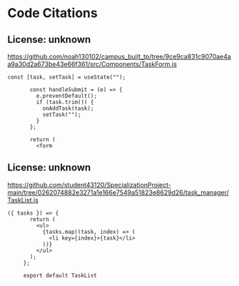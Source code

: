 # Code Citations

## License: unknown
https://github.com/noah130102/campus_built_tp/tree/9ce9ca831c9070ae4aa9a30d2a673be43e66f361/src/Components/TaskForm.js

```
const [task, setTask] = useState("");

       const handleSubmit = (e) => {
         e.preventDefault();
         if (task.trim()) {
           onAddTask(task);
           setTask("");
         }
       };

       return (
         <form
```


## License: unknown
https://github.com/student43120/SpecializationProject-main/tree/0262074882e3271a1e166e7549a51823e8629d26/task_manager/TaskList.js

```
({ tasks }) => {
       return (
         <ul>
           {tasks.map((task, index) => (
             <li key={index}>{task}</li>
           ))}
         </ul>
       );
     };

     export default TaskList
```

